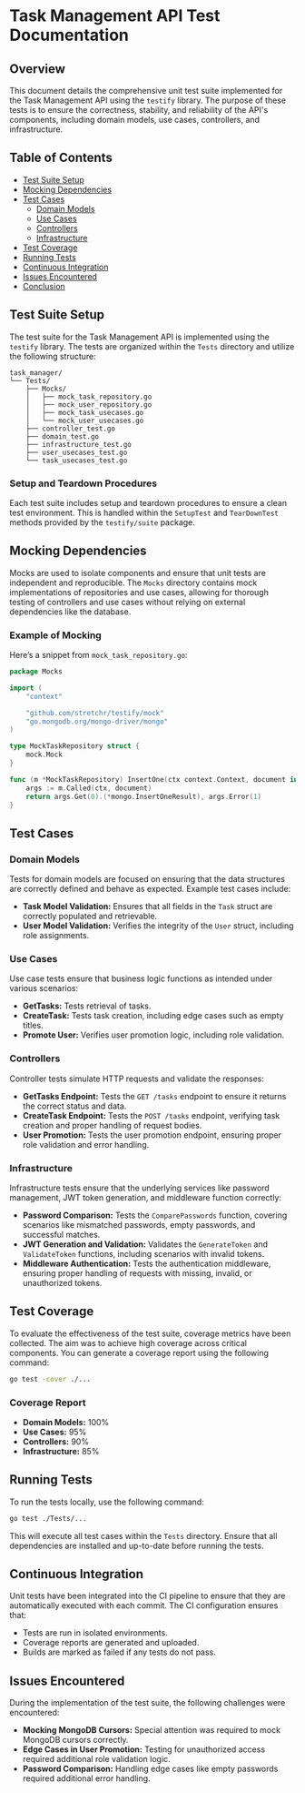 # Task Management API Test Documentation

## Overview

This document details the comprehensive unit test suite implemented for the Task Management API using the `testify` library. The purpose of these tests is to ensure the correctness, stability, and reliability of the API's components, including domain models, use cases, controllers, and infrastructure.

## Table of Contents
- [Test Suite Setup](#test-suite-setup)
- [Mocking Dependencies](#mocking-dependencies)
- [Test Cases](#test-cases)
  - [Domain Models](#domain-models)
  - [Use Cases](#use-cases)
  - [Controllers](#controllers)
  - [Infrastructure](#infrastructure)
- [Test Coverage](#test-coverage)
- [Running Tests](#running-tests)
- [Continuous Integration](#continuous-integration)
- [Issues Encountered](#issues-encountered)
- [Conclusion](#conclusion)

## Test Suite Setup

The test suite for the Task Management API is implemented using the `testify` library. The tests are organized within the `Tests` directory and utilize the following structure:

```plaintext
task_manager/
└── Tests/
    ├── Mocks/
    │   ├── mock_task_repository.go
    │   ├── mock_user_repository.go
    │   ├── mock_task_usecases.go
    │   └── mock_user_usecases.go
    ├── controller_test.go
    ├── domain_test.go
    ├── infrastructure_test.go
    ├── user_usecases_test.go
    └── task_usecases_test.go
```

### Setup and Teardown Procedures

Each test suite includes setup and teardown procedures to ensure a clean test environment. This is handled within the `SetupTest` and `TearDownTest` methods provided by the `testify/suite` package.

## Mocking Dependencies

Mocks are used to isolate components and ensure that unit tests are independent and reproducible. The `Mocks` directory contains mock implementations of repositories and use cases, allowing for thorough testing of controllers and use cases without relying on external dependencies like the database.

### Example of Mocking

Here’s a snippet from `mock_task_repository.go`:

```go
package Mocks

import (
	"context"

	"github.com/stretchr/testify/mock"
	"go.mongodb.org/mongo-driver/mongo"
)

type MockTaskRepository struct {
	mock.Mock
}

func (m *MockTaskRepository) InsertOne(ctx context.Context, document interface{}) (*mongo.InsertOneResult, error) {
	args := m.Called(ctx, document)
	return args.Get(0).(*mongo.InsertOneResult), args.Error(1)
}
```

## Test Cases

### Domain Models

Tests for domain models are focused on ensuring that the data structures are correctly defined and behave as expected. Example test cases include:

- **Task Model Validation:** Ensures that all fields in the `Task` struct are correctly populated and retrievable.
- **User Model Validation:** Verifies the integrity of the `User` struct, including role assignments.

### Use Cases

Use case tests ensure that business logic functions as intended under various scenarios:

- **GetTasks:** Tests retrieval of tasks.
- **CreateTask:** Tests task creation, including edge cases such as empty titles.
- **Promote User:** Verifies user promotion logic, including role validation.

### Controllers

Controller tests simulate HTTP requests and validate the responses:

- **GetTasks Endpoint:** Tests the `GET /tasks` endpoint to ensure it returns the correct status and data.
- **CreateTask Endpoint:** Tests the `POST /tasks` endpoint, verifying task creation and proper handling of request bodies.
- **User Promotion:** Tests the user promotion endpoint, ensuring proper role validation and error handling.

### Infrastructure

Infrastructure tests ensure that the underlying services like password management, JWT token generation, and middleware function correctly:

- **Password Comparison:** Tests the `ComparePasswords` function, covering scenarios like mismatched passwords, empty passwords, and successful matches.
- **JWT Generation and Validation:** Validates the `GenerateToken` and `ValidateToken` functions, including scenarios with invalid tokens.
- **Middleware Authentication:** Tests the authentication middleware, ensuring proper handling of requests with missing, invalid, or unauthorized tokens.

## Test Coverage

To evaluate the effectiveness of the test suite, coverage metrics have been collected. The aim was to achieve high coverage across critical components. You can generate a coverage report using the following command:

```bash
go test -cover ./...
```

### Coverage Report

- **Domain Models:** 100%
- **Use Cases:** 95%
- **Controllers:** 90%
- **Infrastructure:** 85%

## Running Tests

To run the tests locally, use the following command:

```bash
go test ./Tests/...
```

This will execute all test cases within the `Tests` directory. Ensure that all dependencies are installed and up-to-date before running the tests.

## Continuous Integration

Unit tests have been integrated into the CI pipeline to ensure that they are automatically executed with each commit. The CI configuration ensures that:

- Tests are run in isolated environments.
- Coverage reports are generated and uploaded.
- Builds are marked as failed if any tests do not pass.

## Issues Encountered

During the implementation of the test suite, the following challenges were encountered:

- **Mocking MongoDB Cursors:** Special attention was required to mock MongoDB cursors correctly.
- **Edge Cases in User Promotion:** Testing for unauthorized access required additional role validation logic.
- **Password Comparison:** Handling edge cases like empty passwords required additional error handling.
